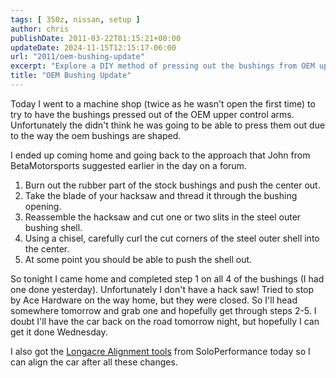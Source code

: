 ```yaml
---
tags: [ 350z, nissan, setup ]
author: chris
publishDate: 2011-03-22T01:15:21+00:00
updateDate: 2024-11-15T12:15:17-06:00
url: "2011/oem-bushing-update"
excerpt: "Explore a DIY method of pressing out the bushings from OEM upper control arms, from burning the rubber part to using a hacksaw and a chisel."
title: "OEM Bushing Update"
---
```


Today I went to a machine shop (twice as he wasn't open the first time) to try to have the bushings pressed out of the OEM upper control arms. Unfortunately the didn't think he was going to be able to press them out due to the way the oem bushings are shaped.

I ended up coming home and going back to the approach that John from BetaMotorsports suggested earlier in the day on a forum. 
  
  
1. Burn out the rubber part of the stock bushings and push the center out.     
2. Take the blade of your hacksaw and thread it through the bushing opening.
3. Reassemble the hacksaw and cut one or two slits in the steel outer bushing shell.     
4. Using a chisel, carefully curl the cut corners of the steel outer shell into the center.
5. At some point you should be able to push the shell out.
 
So tonight I came home and completed step 1 on all 4 of the bushings (I had one done yesterday). Unfortunately I don't have a hack saw! Tried to stop by Ace Hardware on the way home, but they were closed. So I'll head somewhere tomorrow and grab one and hopefully get through steps 2-5. I doubt I'll have the car back on the road tomorrow night, but hopefully I can get it done Wednesday.

I also got the [Longacre Alignment tools](https://soloperformance.com/pages/search-results-page?q=longacre) from SoloPerformance today so I can align the car after all these changes.
